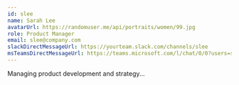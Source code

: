 ```yaml
---
id: slee
name: Sarah Lee
avatarUrl: https://randomuser.me/api/portraits/women/99.jpg
role: Product Manager
email: slee@company.com
slackDirectMessageUrl: https://yourteam.slack.com/channels/slee
msTeamsDirectMessageUrl: https://teams.microsoft.com/l/chat/0/0?users=slee@company.com
---
```


Managing product development and strategy... 